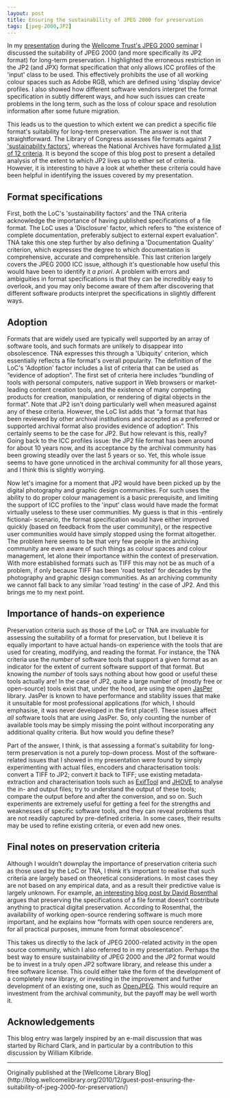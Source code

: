 ```yaml
---
layout: post
title: Ensuring the sustainability of JPEG 2000 for preservation
tags: [jpeg-2000,JP2]
---
```


In my [presentation](http://www.dpconline.org/component/docman/doc_download/526-jp2knov2010vanderkniff)
 during the [Wellcome Trust's JPEG 2000 seminar](http://blog.wellcomelibrary.org/2010/11/wellcome-trust-hosts-jpeg-2000-seminar/) I discussed the suitability of JPEG 2000
(and more specifically its JP2 format) for long-term preservation. I
highlighted the erroneous restriction in the JP2 (and JPX) format
specification that only allows ICC profiles of the 'input' class to be
used. This effectively prohibits the use of all working colour spaces
such as Adobe RGB, which are defined using 'display device' profiles. I
also showed how different software vendors interpret the format
specification in subtly different ways, and how such issues can create
problems in the long term, such as the loss of colour space and
resolution information after some future migration.

<!-- more -->

This leads us to the question to which extent we can predict a specific
file format's suitability for long-term preservation. The answer is not
that straightforward. The Library of Congress assesses file formats
against 7 ['sustainability factors'](http://www.digitalpreservation.gov/formats/sustain/sustain.shtml),
whereas the National Archives have formulated [a list of 12 criteria](http://www.nationalarchives.gov.uk/documents/selecting-file-formats.pdf).
It is beyond the scope of this blog post to present a detailed analysis
of the extent to which JP2 lives up to either set of criteria. However,
it is interesting to have a look at whether these criteria could have
been helpful in identifying the issues covered by my presentation.

## Format specifications

First, both the LoC's 'sustainability factors' and the TNA criteria
acknowledge the importance of having published specifications of a file
format. The LoC uses a 'Disclosure' factor, which refers to “the
existence of complete documentation, preferably subject to external
expert evaluation”. TNA take this one step further by also defining a
'Documentation Quality' criterion, which expresses the degree to which
documentation is comprehensive, accurate and comprehensible. This last
criterion largely covers the JPEG 2000 ICC issue, although it's
questionable how useful this would have been to identify it *a priori*.
A problem with errors and ambiguities in format specifications is that
they can be incredibly easy to overlook, and you may only become aware
of them after discovering that different software products interpret the
specifications in slightly different ways.

## Adoption

Formats that are widely used are typically well supported by an array of
software tools, and such formats are unlikely to disappear into
obsolescence. TNA expresses this through a 'Ubiquity' criterion, which
essentially reflects a file format's overall popularity. The definition
of the LoC's 'Adoption' factor includes a list of criteria that can be
used as “evidence of adoption”. The first set of criteria here includes
“bundling of tools with personal computers, native support in Web
browsers or market-leading content creation tools, and the existence of
many competing products for creation, manipulation, or rendering of
digital objects in the format”. Note that JP2 isn't doing particularly
well when measured against any of these criteria. However, the LoC list
adds that “a format that has been reviewed by other archival
institutions and accepted as a preferred or supported archival format
also provides evidence of adoption”. This certainly seems to be the case
for JP2. But how relevant is this, really? Going back to the ICC
profiles issue: the JP2 file format has been around for about 10 years
now, and its acceptance by the archival community has been growing
steadily over the last 5 years or so. Yet, this whole issue seems to
have gone unnoticed in the archival community for all those years, and I
think this is slightly worrying.

Now let's imagine for a moment that JP2 would have been picked up by the
digital photography and graphic design communities. For such uses the
ability to do proper colour management is a basic prerequisite, and
limiting the support of ICC profiles to the 'input' class would have
made the format virtually useless to these user communities. My guess is
that in this -entirely fictional- scenario, the format specification
would have either improved quickly (based on feedback from the user
community), or the respective user communities would have simply stopped
using the format altogether. The problem here seems to be that very few
people in the archiving community are even aware of such things as
colour spaces and colour management, let alone their importance within
the context of preservation. With more established formats such as TIFF
this may not be as much of a problem, if only because TIFF has been
'road tested' for decades by the photography and graphic design
communities. As an archiving community we cannot fall back to any
similar 'road testing' in the case of JP2. And this brings me to my next
point.

## Importance of hands-on experience

Preservation criteria such as those of the LoC or TNA are invaluable for
assessing the suitability of a format for preservation, but I believe it
is equally important to have actual hands-on experience with the tools
that are used for creating, modifying, and reading the format. For
instance, the TNA criteria use the *number* of software tools that
support a given format as an indicator for the extent of current
software support of that format. But knowing the *number* of tools says
nothing about how good or useful these tools actually are! In the case
of JP2, quite a large number of (mostly free or open-source) tools exist
that, under the hood, are using the open [JasPer](http://www.ece.uvic.ca/~mdadams/jasper/)
library. JasPer is known to have performance and stability issues that
make it unsuitable for most professional applications (for which, I
should emphasise, it was never developed in the first place!). These
issues affect *all* software tools that are using JasPer. So, only
counting the number of available tools may be simply missing the point
without incorporating any additional quality criteria. But how would you
define these?

Part of the answer, I think, is that assessing a format's suitability
for long-term preservation is not a purely top-down process. Most of the
software-related issues that I showed in my presentation were found by
simply experimenting with actual files, encoders and characterisation
tools: convert a TIFF to JP2; convert it back to TIFF; use existing
metadata-extraction and characterisation tools such as [ExifTool](http://www.sno.phy.queensu.ca/~phil/exiftool/)
and [JHOVE](http://hul.harvard.edu/jhove/) to analyse the
in- and output files; try to understand the output of these tools;
compare the output before and after the conversion, and so on. Such
experiments are extremely useful for getting a feel for the strengths
and weaknesses of specific software tools, and they can reveal problems
that are not readily captured by pre-defined criteria. In some cases,
their results may be used to refine existing criteria, or even add new
ones.

## Final notes on preservation criteria

Although I wouldn’t downplay the importance of preservation criteria
such as those used by the LoC or TNA, I think it’s important to realise
that such criteria are largely based on theoretical considerations. In
most cases they are not based on any empirical data, and as a result
their predictive value is largely unknown. For example, [an interesting
blog post by David Rosenthal](http://blog.dshr.org/2009/01/are-format-specifications-important-for.html)
argues that preserving the specifications of a file
format doesn’t contribute anything to practical digital preservation.
According to Rosenthal, the availability of working open-source
rendering software is much more important, and he explains how “formats
with open source renderers are, for all practical purposes, immune from
format obsolescence”.

This takes us directly to the lack of JPEG 2000-related activity in the
open source community, which I also referred to in my presentation.
Perhaps the best way to ensure sustainability of JPEG 2000 and the JP2
format would be to invest in a truly open JP2 software library, and
release this under a free software license. This could either take the
form of the development of a completely new library, or investing in the
improvement and further development of an existing one, such as [OpenJPEG](http://www.openjpeg.org/).
This would require an investment from the archival community, but the
payoff may be well worth it.

## Acknowledgements

This blog entry was largely inspired by an e-mail discussion that was
started by Richard Clark, and in particular by a contribution to this
discussion by William Kilbride.

<hr>
Originally published at the [Wellcome Library Blog](http://blog.wellcomelibrary.org/2010/12/guest-post-ensuring-the-suitability-of-jpeg-2000-for-preservation/)